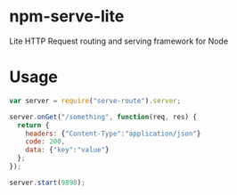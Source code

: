 # npm-serve-lite
Lite HTTP Request routing and serving framework for Node

# Usage
```js
var server = require("serve-route").server;

server.onGet("/something", function(req, res) {
  return {
    headers: {"Content-Type":"application/json"}
    code: 200,
    data: {"key":"value"}
  };
});

server.start(9898);
```
